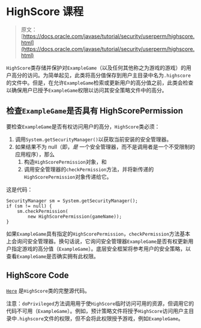 # HighScore 课程

> 原文： [https://docs.oracle.com/javase/tutorial/security/userperm/highscore.html](https://docs.oracle.com/javase/tutorial/security/userperm/highscore.html)

`HighScore`类存储并保护对`ExampleGame`（以及任何其他称之为游戏的游戏）的用户高分的访问。为简单起见，此类将高分值保存到用户主目录中名为`.highscore`的文件中。但是，在允许`ExampleGame`检索或更新用户的高分值之前，此类会检查以确保用户已授予`ExampleGame`权限以访问其安全策略文件中的高分。

## 检查`ExampleGame`是否具有 HighScorePermission

要检查`ExampleGame`是否有权访问用户的高分，`HighScore`类必须：

1.  调用`System.getSecurityManager()`以获取当前安装的安全管理器。
2.  如果结果不为 null（即，_是_ 一个安全管理器，而不是调用者是一个不受限制的应用程序），那么
    1.  构造`HighScorePermission`对象，和
    2.  调用安全管理器的`checkPermission`方法，并将新传递的`HighScorePermission`对象传递给它。

这是代码：

```
SecurityManager sm = System.getSecurityManager();
if (sm != null) {
    sm.checkPermission(
        new HighScorePermission(gameName));
}

```

如果`ExampleGame`具有指定的`HighScorePermission`，`checkPermission`方法基本上会询问安全管理器。换句话说，它询问安全管理器`ExampleGame`是否有权更新用户指定游戏的高分值（`ExampleGame`）。底层安全框架将参考用户的安全策略，以查看`ExampleGame`是否确实拥有此权限。

## HighScore Code

[`Here`](examples/com/scoredev/scores/HighScore.java) 是`HighScore`类的完整源代码。

注意：`doPrivileged`方法调用用于使`HighScore`临时访问可用的资源，但调用它的代码不可用（`ExampleGame`）。例如，预计策略文件将授予`HighScore`访问用户主目录中`.highscore`文件的权限，但不会将此权限授予游戏，例如`ExampleGame`。